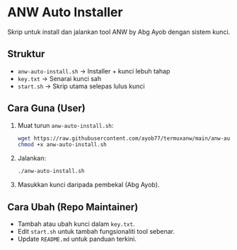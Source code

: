 # ANW Auto Installer

Skrip untuk install dan jalankan tool ANW by Abg Ayob dengan sistem kunci.

## Struktur
- `anw-auto-install.sh` → Installer + kunci lebuh tahap
- `key.txt` → Senarai kunci sah
- `start.sh` → Skrip utama selepas lulus kunci

## Cara Guna (User)
1. Muat turun `anw-auto-install.sh`:
   ```bash
   wget https://raw.githubusercontent.com/ayob77/termuxanw/main/anw-auto-install.sh
   chmod +x anw-auto-install.sh
   ```
2. Jalankan:
   ```bash
   ./anw-auto-install.sh
   ```
3. Masukkan kunci daripada pembekal (Abg Ayob).

## Cara Ubah (Repo Maintainer)
- Tambah atau ubah kunci dalam `key.txt`.
- Edit `start.sh` untuk tambah fungsionaliti tool sebenar.
- Update `README.md` untuk panduan terkini.

